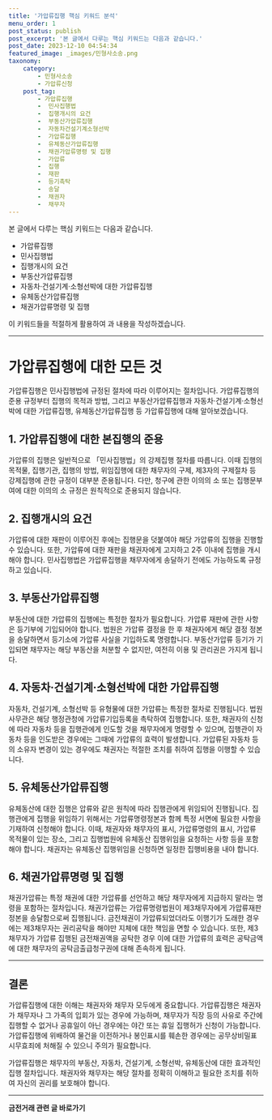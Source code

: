 ```yaml
---
title: '가압류집행 핵심 키워드 분석'
menu_order: 1
post_status: publish
post_excerpt: '본 글에서 다루는 핵심 키워드는 다음과 같습니다.'
post_date: 2023-12-10 04:54:34
featured_image: _images/민형사소송.png
taxonomy:
    category:
        - 민형사소송
        - 가압류신청
    post_tag:
        - 가압류집행
        -  민사집행법
        -  집행개시의 요건
        -  부동산가압류집행
        -  자동차건설기계소형선박
        -  가압류집행
        -  유체동산가압류집행
        -  채권가압류명령 및 집행
        -  가압류
        -  집행
        -  재판
        -  등기촉탁
        -  송달
        -  채권자
        -  채무자
---
```



본 글에서 다루는 핵심 키워드는 다음과 같습니다.

- 가압류집행
- 민사집행법
- 집행개시의 요건
- 부동산가압류집행
- 자동차·건설기계·소형선박에 대한 가압류집행
- 유체동산가압류집행
- 채권가압류명령 및 집행

이 키워드들을 적절하게 활용하여  과 내용을 작성하겠습니다.

---

# 가압류집행에 대한 모든 것

가압류집행은 민사집행법에 규정된 절차에 따라 이루어지는 절차입니다. 가압류집행의 준용 규정부터 집행의 목적과 방법, 그리고 부동산가압류집행과 자동차·건설기계·소형선박에 대한 가압류집행, 유체동산가압류집행 등 가압류집행에 대해 알아보겠습니다.

## 1. 가압류집행에 대한 본집행의 준용

가압류의 집행은 일반적으로 「민사집행법」의 강제집행 절차를 따릅니다. 이때 집행의 목적물, 집행기관, 집행의 방법, 위임집행에 대한 채무자의 구제, 제3자의 구제절차 등 강제집행에 관한 규정이 대부분 준용됩니다. 다만, 청구에 관한 이의의 소 또는 집행문부여에 대한 이의의 소 규정은 원칙적으로 준용되지 않습니다.

## 2. 집행개시의 요건

가압류에 대한 재판이 이루어진 후에는 집행문을 덧붙여야 해당 가압류의 집행을 진행할 수 있습니다. 또한, 가압류에 대한 재판을 채권자에게 고지하고 2주 이내에 집행을 개시해야 합니다. 민사집행법은 가압류집행을 채무자에게 송달하기 전에도 가능하도록 규정하고 있습니다.

## 3. 부동산가압류집행

부동산에 대한 가압류의 집행에는 특정한 절차가 필요합니다. 가압류 재판에 관한 사항은 등기부에 기입되어야 합니다. 법원은 가압류 결정을 한 후 채권자에게 해당 결정 정본을 송달하면서 등기소에 가압류 사실을 기입하도록 명령합니다. 부동산가압류 등기가 기입되면 채무자는 해당 부동산을 처분할 수 없지만, 여전히 이용 및 관리권은 가지게 됩니다.

## 4. 자동차·건설기계·소형선박에 대한 가압류집행

자동차, 건설기계, 소형선박 등 유형물에 대한 가압류는 특정한 절차로 진행됩니다. 법원사무관은 해당 행정관청에 가압류기입등록을 촉탁하여 집행합니다. 또한, 채권자의 신청에 따라 자동차 등을 집행관에게 인도할 것을 채무자에게 명령할 수 있으며, 집행관이 자동차 등을 인도받은 경우에는 그때에 가압류의 효력이 발생합니다. 가압류된 자동차 등의 소유자 변경이 있는 경우에도 채권자는 적절한 조치를 취하여 집행을 이행할 수 있습니다.

## 5. 유체동산가압류집행

유체동산에 대한 집행은 압류와 같은 원칙에 따라 집행관에게 위임되어 진행됩니다. 집행관에게 집행을 위임하기 위해서는 가압류명령정본과 함께 특정 서면에 필요한 사항을 기재하여 신청해야 합니다. 이때, 채권자와 채무자의 표시, 가압류명령의 표시, 가압류 목적물이 있는 장소, 그리고 집행법원에 유체동산 집행위임을 요청하는 사항 등을 포함해야 합니다. 채권자는 유체동산 집행위임을 신청하면 일정한 집행비용을 내야 합니다.

## 6. 채권가압류명령 및 집행

채권가압류는 특정 채권에 대한 가압류를 선언하고 해당 채무자에게 지급하지 말라는 명령을 포함하는 절차입니다. 채권가압류는 가압류명령법원이 제3채무자에게 가압류재판 정본을 송달함으로써 집행됩니다. 금전채권이 가압류되었더라도 이행기가 도래한 경우에는 제3채무자는 권리공탁을 해야만 지체에 대한 책임을 면할 수 있습니다. 또한, 제3채무자가 가압류 집행된 금전채권액을 공탁한 경우 이에 대한 가압류의 효력은 공탁금액에 대한 채무자의 공탁금출급청구권에 대해 존속하게 됩니다.

---

## 결론

가압류집행에 대한 이해는 채권자와 채무자 모두에게 중요합니다. 가압류집행은 채권자가 채무자나 그 가족의 입회가 있는 경우에 가능하며, 채무자가 직장 등의 사유로 주간에 집행할 수 없거나 공휴일이 아닌 경우에는 야간 또는 휴일 집행허가 신청이 가능합니다. 가압류집행에 위배하여 물건을 이전하거나 봉인표시를 훼손한 경우에는 공무상비밀표시무효죄에 처해질 수 있으니 주의가 필요합니다.

가압류집행은 채무자의 부동산, 자동차, 건설기계, 소형선박, 유체동산에 대한 효과적인 집행 절차입니다. 채권자와 채무자는 해당 절차를 정확히 이해하고 필요한 조치를 취하여 자신의 권리를 보호해야 합니다. 


<!-- wp:separator -->
<hr class="wp-block-separator has-alpha-channel-opacity"/>
<!-- /wp:separator -->

<!-- wp:group {"backgroundColor":"base","layout":{"type":"constrained"}} -->
<div class="wp-block-group has-base-background-color has-background"><!-- wp:paragraph {"align":"center","fontSize":"medium"} -->
<p class="has-text-align-center has-large-font-size"><strong>금전거래 관련 글 바로가기</strong></p>
<!-- /wp:paragraph -->


<!-- wp:latest-posts
{"categories":[{"id":13538,"count":19,"description":"","link":"https://uknowlaw.com/category/%ea%b8%88%ec%a0%84%ea%b1%b0%eb%9e%98/","name":"금전거래","slug":"금전거래","taxonomy":"category","parent":0,"meta":[],"_links":{"self":[{"href":"https://uknowlaw.com/wp-json/wp/v2/categories/13538"}],"collection":[{"href":"https://uknowlaw.com/wp-json/wp/v2/categories"}],"about":[{"href":"https://uknowlaw.com/wp-json/wp/v2/taxonomies/category"}],"wp:post_type":[{"href":"https://uknowlaw.com/wp-json/wp/v2/posts?categories=13538"}],"curies":[{"name":"wp","href":"https://api.w.org/{rel}","templated":true}]}}],"postsToShow":100,"excerptLength":28,"postLayout":"grid","columns":2,"featuredImageAlign":"left","featuredImageSizeSlug":"large","fontSize":"small"} /--></div>
<!-- /wp:group -->